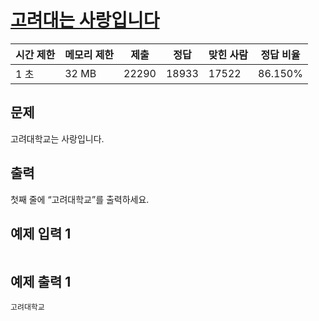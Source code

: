 # [고려대는 사랑입니다](https://www.acmicpc.net/problem/11942)

| 시간 제한 | 메모리 제한 | 제출 | 정답 | 맞힌 사람 | 정답 비율 |
| --- | --- | --- | --- | --- | --- |
| 1 초 | 32 MB | 22290 | 18933 | 17522 | 86.150% |

## 문제

고려대학교는 사랑입니다.

## 출력

첫째 줄에 “고려대학교”를 출력하세요.

## 예제 입력 1

```

```

## 예제 출력 1

```
고려대학교
```
